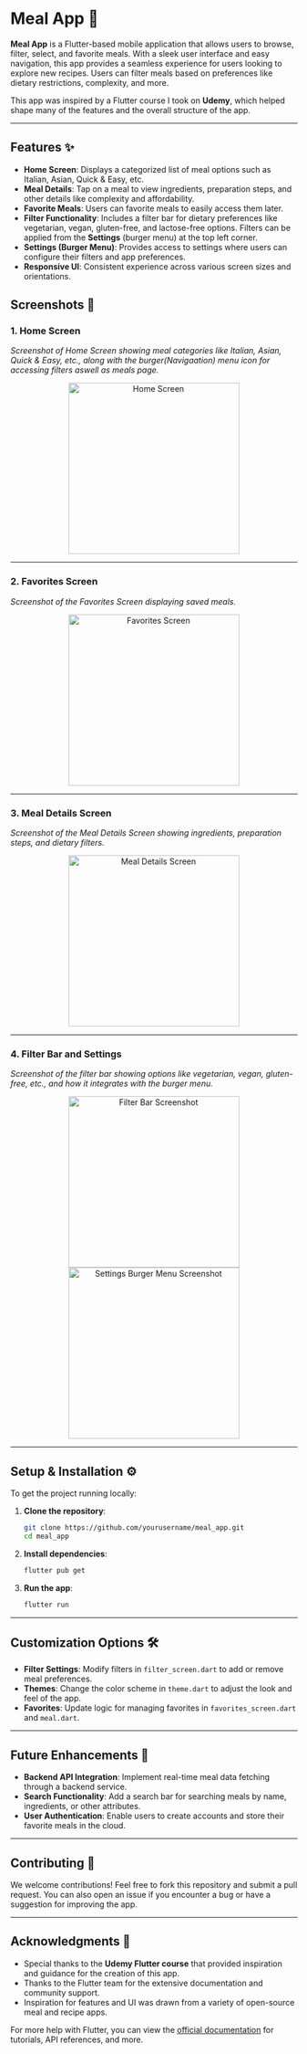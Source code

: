 # **Meal App** 🍲

**Meal App** is a Flutter-based mobile application that allows users to browse, filter, select, and favorite meals. With a sleek user interface and easy navigation, this app provides a seamless experience for users looking to explore new recipes. Users can filter meals based on preferences like dietary restrictions, complexity, and more.

This app was inspired by a Flutter course I took on **Udemy**, which helped shape many of the features and the overall structure of the app.

---

## **Features** ✨

- **Home Screen**: Displays a categorized list of meal options such as Italian, Asian, Quick & Easy, etc.
- **Meal Details**: Tap on a meal to view ingredients, preparation steps, and other details like complexity and affordability.
- **Favorite Meals**: Users can favorite meals to easily access them later.
- **Filter Functionality**: Includes a filter bar for dietary preferences like vegetarian, vegan, gluten-free, and lactose-free options. Filters can be applied from the **Settings** (burger menu) at the top left corner.
- **Settings (Burger Menu)**: Provides access to settings where users can configure their filters and app preferences.
- **Responsive UI**: Consistent experience across various screen sizes and orientations.

## **Screenshots** 📸

### 1. **Home Screen**
_Screenshot of Home Screen showing meal categories like Italian, Asian, Quick & Easy, etc., along with the burger(Navigaation) menu icon for accessing filters aswell as meals page._
<div align="center">
    <img src="navigation_images/home.png" alt="Home Screen" width="300" />
</div>

---

### 2. **Favorites Screen**
_Screenshot of the Favorites Screen displaying saved meals._
<div align="center">
    <img src="navigation_images/favorites.png" alt="Favorites Screen" width="300" />
</div>

---

### 3. **Meal Details Screen**
_Screenshot of the Meal Details Screen showing ingredients, preparation steps, and dietary filters._
<div align="center">
    <img src="navigation_images/details.png" alt="Meal Details Screen" width="300" />
</div>

---

### 4. **Filter Bar and Settings**
_Screenshot of the filter bar showing options like vegetarian, vegan, gluten-free, etc., and how it integrates with the burger menu._
<div align="center">
    <img src="navigation_images/filters.png" alt="Filter Bar Screenshot" width="300" />
    <img src="navigation_images/navigation.png" alt="Settings Burger Menu Screenshot" width="300" />
</div>

---


## **Setup & Installation** ⚙️

To get the project running locally:

1. **Clone the repository**:
   ```bash
   git clone https://github.com/yourusername/meal_app.git
   cd meal_app
   ```

2. **Install dependencies**:
   ```bash
   flutter pub get
   ```

3. **Run the app**:
   ```bash
   flutter run
   ```

---

## **Customization Options** 🛠️

- **Filter Settings**: Modify filters in `filter_screen.dart` to add or remove meal preferences.
- **Themes**: Change the color scheme in `theme.dart` to adjust the look and feel of the app.
- **Favorites**: Update logic for managing favorites in `favorites_screen.dart` and `meal.dart`.

---

## **Future Enhancements** 🔮

- **Backend API Integration**: Implement real-time meal data fetching through a backend service.
- **Search Functionality**: Add a search bar for searching meals by name, ingredients, or other attributes.
- **User Authentication**: Enable users to create accounts and store their favorite meals in the cloud.

---

## **Contributing** 🤝

We welcome contributions! Feel free to fork this repository and submit a pull request. You can also open an issue if you encounter a bug or have a suggestion for improving the app.

---

## **Acknowledgments** 🙏

- Special thanks to the **Udemy Flutter course** that provided inspiration and guidance for the creation of this app.
- Thanks to the Flutter team for the extensive documentation and community support.
- Inspiration for features and UI was drawn from a variety of open-source meal and recipe apps.

For more help with Flutter, you can view the [official documentation](https://docs.flutter.dev/) for tutorials, API references, and more.

